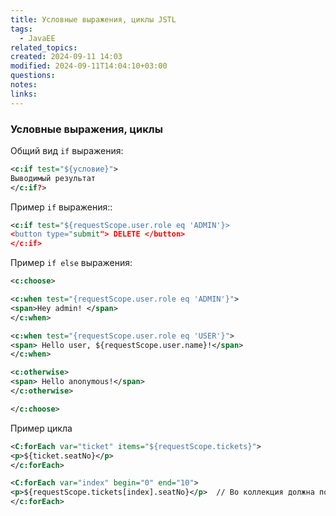 ```yaml
---
title: Условные выражения, циклы JSTL
tags:
  - JavaEE
related_topics: 
created: 2024-09-11 14:03
modified: 2024-09-11T14:04:10+03:00
questions: 
notes: 
links: 
---
```

### Условные выражения, циклы

Общий вид `if` выражения:

```XML
<c:if test="${условие}">
Выводимый результат
</c:if?>
```

Пример `if` выражения::

```XML
<c:if test="${requestScope.user.role eq 'ADMIN'}>
<button type="submit"> DELETE </button>
</c:if>
```

Пример `if else` выражения:

```XML
<c:choose>

<c:when test="{requestScope.user.role eq 'ADMIN'}">
<span>Hey admin! </span>
</c:when>

<c:when test="{requestScope.user.role eq 'USER'}">
<span> Hello user, ${requestScope.user.name}!</span>
</c:when>

<c:otherwise>
<span> Hello anonymous!</span>
</c:otherwise>

</c:choose>
```

Пример цикла

```XML
<C:forEach var="ticket" items="${requestScope.tickets}">
<p>${ticket.seatNo}</p>
</c:forEach>

<C:forEach var="index" begin="0" end="10">
<p>${requestScope.tickets[index].seatNo}</p>  // Во коллекция должна поддерживать получение элемента по индексу, с Set такой способ не сработает
</c:forEach>
```

